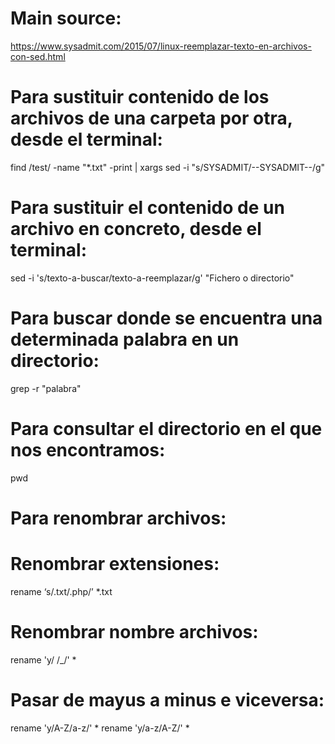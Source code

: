 # Main source:

https://www.sysadmit.com/2015/07/linux-reemplazar-texto-en-archivos-con-sed.html

# Para sustituir contenido de los archivos de una carpeta por otra, desde el terminal:

find /test/ -name "*.txt" -print | xargs sed -i "s/SYSADMIT/--SYSADMIT--/g"


# Para sustituir el contenido de un archivo en concreto, desde el terminal:

sed -i 's/texto-a-buscar/texto-a-reemplazar/g' "Fichero o directorio"



# Para buscar donde se encuentra una determinada palabra en un directorio:

grep -r "palabra"



# Para consultar el directorio en el que nos encontramos:

pwd



# Para renombrar archivos:
# Renombrar extensiones:

rename ‘s/.txt/.php/’ *.txt

# Renombrar nombre archivos:

rename 'y/ /_/' *

# Pasar de mayus a minus e viceversa:

rename 'y/A-Z/a-z/' *
rename 'y/a-z/A-Z/' *



